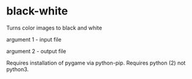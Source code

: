 # black-white
Turns color images to black and white

argument 1 - input file

argument 2 - output file

Requires installation of pygame via python-pip.
Requires python (2) not python3.
